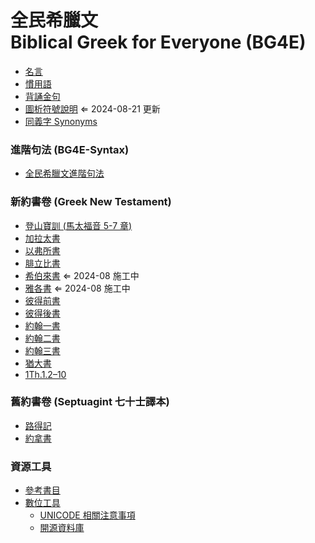 # 全民希臘文<br>Biblical Greek for Everyone (BG4E)



- [名言](Quotations.md)
- [慣用語](Idioms.md)
- [背誦金句](Memorize.md)
- [圖析符號說明](Phrasing-Signs.md) ⇐ 2024-08-21 更新
- [同義字 Synonyms](Synonyms/synonyms.md)

### 進階句法 (BG4E-Syntax)
- [全民希臘文進階句法](Syntax/Syntax.md)

### 新約書卷 (Greek New Testament)
- [登山寶訓 (馬太福音 5-7 章)](40-Matthew/Sermon-on-the-Mount.Notes.md)
- [加拉太書](48-Galatians/Galatians-Notes.md)
- [以弗所書](49-Ephesians/Ephesians-Notes%7CEphesians-Notes.md)
- [腓立比書](50-Philippians/Philippians-Notes.md)
- [希伯來書](58-Hebrews/Hebrews-Notes.md) ⇐ 2024-08 施工中
- [雅各書](59-James/James-Notes.md) ⇐ 2024-08 施工中
- [彼得前書](60-1Peter/1Peter-Notes.md)
- [彼得後書](61-2Peter/2Peter-Notes.md)
- [約翰一書](62-1John/1John-Notes.md)
- [約翰二書](63-2John/2John-Notes.md)
- [約翰三書](64-3John/3John-Notes.md)
- [猶大書](65-Jude/Jude-Notes.md)
- [1Th.1.2–10](1Th.1.2%E2%80%9310.md)

### 舊約書卷 (Septuagint 七十士譯本)

- [路得記](08-Ruth/Ruth-Notes.md)
- [約拿書](32-Jonah/Jonah-Notes.md)


### 資源工具
- [參考書目](Biblography.md)
- [數位工具](Digital-Tools.md)
	- [UNICODE 相關注意事項](UNICODE.md)
	- [開源資料庫](open-source.md)
